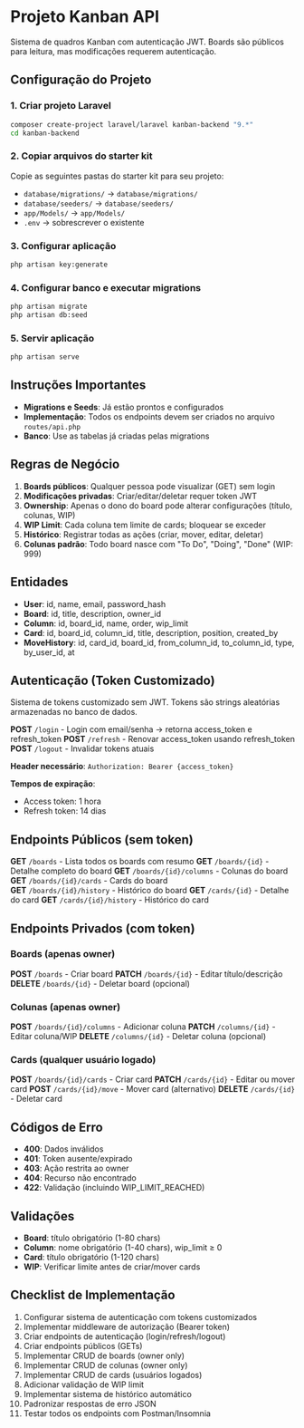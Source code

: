 # Projeto Kanban API

Sistema de quadros Kanban com autenticação JWT. Boards são públicos para leitura, mas modificações requerem autenticação.

## Configuração do Projeto

### 1. Criar projeto Laravel
```bash
composer create-project laravel/laravel kanban-backend "9.*"
cd kanban-backend
```

### 2. Copiar arquivos do starter kit
Copie as seguintes pastas do starter kit para seu projeto:

- `database/migrations/` → `database/migrations/`
- `database/seeders/` → `database/seeders/`  
- `app/Models/` → `app/Models/`
- `.env` → sobrescrever o existente

### 3. Configurar aplicação
```bash
php artisan key:generate
```

### 4. Configurar banco e executar migrations
```bash
php artisan migrate
php artisan db:seed
```

### 5. Servir aplicação
```bash
php artisan serve
```

## Instruções Importantes

- **Migrations e Seeds**: Já estão prontos e configurados
- **Implementação**: Todos os endpoints devem ser criados no arquivo `routes/api.php`
- **Banco**: Use as tabelas já criadas pelas migrations

## Regras de Negócio

1. **Boards públicos**: Qualquer pessoa pode visualizar (GET) sem login
2. **Modificações privadas**: Criar/editar/deletar requer token JWT
3. **Ownership**: Apenas o dono do board pode alterar configurações (título, colunas, WIP)
4. **WIP Limit**: Cada coluna tem limite de cards; bloquear se exceder
5. **Histórico**: Registrar todas as ações (criar, mover, editar, deletar)
6. **Colunas padrão**: Todo board nasce com "To Do", "Doing", "Done" (WIP: 999)

## Entidades

- **User**: id, name, email, password_hash
- **Board**: id, title, description, owner_id  
- **Column**: id, board_id, name, order, wip_limit
- **Card**: id, board_id, column_id, title, description, position, created_by
- **MoveHistory**: id, card_id, board_id, from_column_id, to_column_id, type, by_user_id, at

## Autenticação (Token Customizado)

Sistema de tokens customizado sem JWT. Tokens são strings aleatórias armazenadas no banco de dados.

**POST** `/login` - Login com email/senha → retorna access_token e refresh_token
**POST** `/refresh` - Renovar access_token usando refresh_token
**POST** `/logout` - Invalidar tokens atuais

**Header necessário**: `Authorization: Bearer {access_token}`

**Tempos de expiração**:
- Access token: 1 hora
- Refresh token: 14 dias

## Endpoints Públicos (sem token)

**GET** `/boards` - Lista todos os boards com resumo
**GET** `/boards/{id}` - Detalhe completo do board
**GET** `/boards/{id}/columns` - Colunas do board
**GET** `/boards/{id}/cards` - Cards do board  
**GET** `/boards/{id}/history` - Histórico do board
**GET** `/cards/{id}` - Detalhe do card
**GET** `/cards/{id}/history` - Histórico do card

## Endpoints Privados (com token)

### Boards (apenas owner)
**POST** `/boards` - Criar board
**PATCH** `/boards/{id}` - Editar título/descrição
**DELETE** `/boards/{id}` - Deletar board (opcional)

### Colunas (apenas owner)
**POST** `/boards/{id}/columns` - Adicionar coluna
**PATCH** `/columns/{id}` - Editar coluna/WIP
**DELETE** `/columns/{id}` - Deletar coluna (opcional)

### Cards (qualquer usuário logado)
**POST** `/boards/{id}/cards` - Criar card
**PATCH** `/cards/{id}` - Editar ou mover card
**POST** `/cards/{id}/move` - Mover card (alternativo)
**DELETE** `/cards/{id}` - Deletar card

## Códigos de Erro

- **400**: Dados inválidos
- **401**: Token ausente/expirado  
- **403**: Ação restrita ao owner
- **404**: Recurso não encontrado
- **422**: Validação (incluindo WIP_LIMIT_REACHED)

## Validações

- **Board**: título obrigatório (1-80 chars)
- **Column**: nome obrigatório (1-40 chars), wip_limit ≥ 0
- **Card**: título obrigatório (1-120 chars)
- **WIP**: Verificar limite antes de criar/mover cards

## Checklist de Implementação

1. Configurar sistema de autenticação com tokens customizados
2. Implementar middleware de autorização (Bearer token)
3. Criar endpoints de autenticação (login/refresh/logout)
4. Criar endpoints públicos (GETs)
5. Implementar CRUD de boards (owner only)
6. Implementar CRUD de colunas (owner only)  
7. Implementar CRUD de cards (usuários logados)
8. Adicionar validação de WIP limit
9. Implementar sistema de histórico automático
10. Padronizar respostas de erro JSON
11. Testar todos os endpoints com Postman/Insomnia